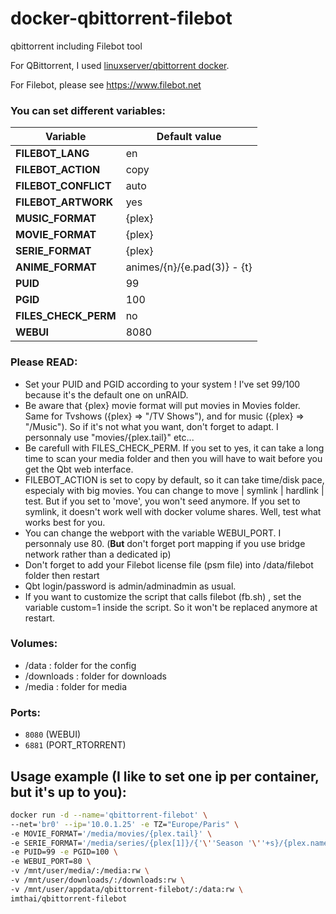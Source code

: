 # docker-qbittorrent-filebot
qbittorrent including Filebot tool

For QBittorrent, I used [linuxserver/qbittorrent docker](https://hub.docker.com/r/linuxserver/qbittorrent).

For Filebot, please see https://www.filebot.net


### You can set different variables:

| Variable |  Default value |
| -------- |  ------------- |
| **FILEBOT_LANG** | en
| **FILEBOT_ACTION** | copy
| **FILEBOT_CONFLICT** | auto
| **FILEBOT_ARTWORK** | yes
| **MUSIC_FORMAT** | {plex}
| **MOVIE_FORMAT** | {plex}
| **SERIE_FORMAT** | {plex}
| **ANIME_FORMAT** | animes/{n}/{e.pad(3)} - {t}
| **PUID** | 99
| **PGID** | 100
| **FILES_CHECK_PERM** | no
| **WEBUI** | 8080

### Please READ:
* Set your PUID and PGID according to your system ! I've set 99/100 because it's the default one on unRAID.
* Be aware that {plex} movie format will put movies in Movies folder. Same for Tvshows ({plex} => "/TV Shows"), and for music ({plex} => "/Music"). So if it's not what you want, don't forget to adapt. I personnaly use "movies/{plex.tail}" etc...
* Be carefull with FILES_CHECK_PERM. If you set to yes, it can take a long time to scan your media folder and then you will have to wait before you get the Qbt web interface.
* FILEBOT_ACTION is set to copy by default, so it can take time/disk pace, especialy with big movies. You can change to move | symlink | hardlink | test. But if you set to 'move', you won't seed anymore. If you set to symlink, it doesn't work well with docker volume shares. Well, test what works best for you.
* You can change the webport with the variable WEBUI_PORT. I personnaly use 80. (**But** don't forget port mapping if you use bridge network rather than a dedicated ip)
* Don't forget to add your Filebot license file (psm file) into /data/filebot folder then restart
* Qbt login/password is admin/adminadmin as usual.
* If you want to customize the script that calls filebot (fb.sh) , set the variable custom=1 inside the script. So it won't be replaced anymore at restart. 

### Volumes:

- /data : folder for the config
- /downloads : folder for downloads
- /media : folder for media

### Ports:

 - `8080` (WEBUI)
 - `6881` (PORT_RTORRENT)

## Usage example (I like to set one ip per container, but it's up to you):
```sh
docker run -d --name='qbittorrent-filebot' \
--net='br0' --ip='10.0.1.25' -e TZ="Europe/Paris" \
-e MOVIE_FORMAT='/media/movies/{plex.tail}' \
-e SERIE_FORMAT='/media/series/{plex[1]}/{'\''Season '\''+s}/{plex.name}' \
-e PUID=99 -e PGID=100 \
-e WEBUI_PORT=80 \
-v /mnt/user/media/:/media:rw \
-v /mnt/user/downloads/:/downloads:rw \
-v /mnt/user/appdata/qbittorrent-filebot/:/data:rw \
imthai/qbittorrent-filebot
```


